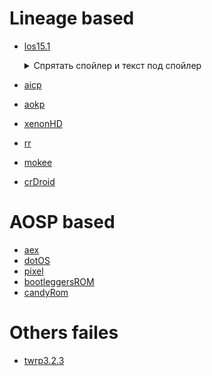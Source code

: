 # Lineage based

- [los15.1](https://drive.google.com/file/d/1vmj55vOcvhRSPOIzXVXVRfVzitehImTj/view?usp=drivesdk)
  <details class="raz9">
    <summary>Cпрятать спойлер и текст под спойлер</summary>
  Текст
  <details class="raz9">
    <summary>Спрятать текст под спойлер</summary>
    Текст
    </details>
  </details>
  
- [aicp](https://drive.google.com/file/d/1lk1HP0qemuISOHahMWOa3KPitpB3du0B/view?usp=drivesdk)
- [aokp](https://drive.google.com/file/d/11hKBO8qkb23KRzruvnNXYRTPWUiMJ9mw/view?usp=drivesdk)
- [xenonHD](https://drive.google.com/file/d/1hgV0FRLOXCv7H5Rtm5eLZ1vvUbyT5AJc/view?usp=drivesdk)
- [rr](https://drive.google.com/file/d/1lB8xgk7RNegQTbF-ca-TzAt3cnvEm09U/view?usp=drivesdk)
- [mokee](https://drive.google.com/file/d/1ZcCOg3BWnPKSKZNnz8GT-Q1Jgp7lhj00/view?usp=drivesdk)
- [crDroid](https://drive.google.com/file/d/1BiLLsVVhxmCUbrgSomh06UXY5QYLaLet/view?usp=drivesdk)

# AOSP based

- [aex](https://drive.google.com/file/d/1cTGXQwfoivhWWwh8xFntWpGJIkZW7QR3/view?usp=drivesdk)
- [dotOS](https://drive.google.com/file/d/1VdwMvljC-WHd3mwcNQ5Y5GjQQy67ivGp/view?usp=drivesdk)
- [pixel](https://drive.google.com/file/d/1U8HI6s57ifeuJNrzMgWdcuo-YyXovOxJ/view?usp=drivesdk)
- [bootleggersROM](https://drive.google.com/file/d/1e-jErMNw0hKwBucrD4hlpTZpHZ8D9TpY/view?usp=drivesdk)
- [candyRom](https://drive.google.com/file/d/1bKDGNCLrY_AiQn32JouhQgVf-t3b1J0n/view?usp=drivesdk)

# Others failes

- [twrp3.2.3](https://drive.google.com/file/d/1zy-mQ5AgV6jVtaFxA6kWaiOoO42GjaMd/view?usp=drivesdk)
